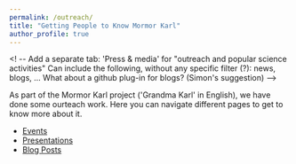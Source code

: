 ```yaml
---
permalink: /outreach/
title: "Getting People to Know Mormor Karl"
author_profile: true
---
```


<!-- Rename to 'Activities' for "scientific activities"
Can include the following without any specific filter (?): events, presentations, shared tasks, ... -->

<! -- Add a separate tab: 'Press & media' for "outreach and popular science activities"
Can include the following, without any specific filter (?): news, blogs, ...
What about a github plug-in for blogs? (Simon's suggestion) -->

As part of the Mormor Karl project ('Grandma Karl' in English), we have done some ourteach work. Here you can navigate different pages to get to know more about it.

- [Events](./events/)
- [Presentations](./presentations/)
- [Blog Posts](./blog/)
